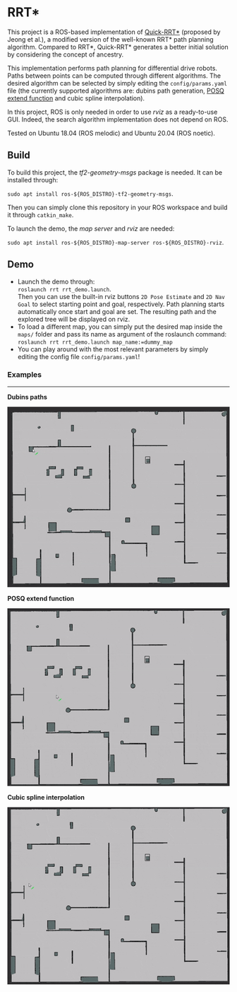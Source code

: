 # RRT*

This project is a ROS-based implementation of [Quick-RRT*](https://www.sciencedirect.com/science/article/abs/pii/S0957417419300326) (proposed by Jeong et al.), a modified version of the well-known RRT* path planning algorithm. Compared to RRT*, Quick-RRT* generates a better initial solution by considering the concept of ancestry.

This implementation performs path planning for differential drive robots. Paths between points can be computed through different algorithms. The desired algorithm can be selected by simply editing the `config/params.yaml` file (the currently supported algorithms are: dubins path generation, [POSQ extend function](http://www.spencer.eu/papers/palmieriICAPS14.pdf) and cubic spline interpolation).

In this project, ROS is only needed in order to use _rviz_ as a ready-to-use GUI. Indeed, the search algorithm implementation does not depend on ROS.

Tested on Ubuntu 18.04 (ROS melodic) and Ubuntu 20.04 (ROS noetic).

## Build

To build this project, the *tf2-geometry-msgs* package is needed. It can be installed through:

`sudo apt install ros-${ROS_DISTRO}-tf2-geometry-msgs`.

Then you can simply clone this repository in your ROS workspace and build it through `catkin_make`.

To launch the demo, the *map server* and *rviz* are needed:

`sudo apt install ros-${ROS_DISTRO}-map-server ros-${ROS_DISTRO}-rviz`.

## Demo

* Launch the demo through:<br>
  `roslaunch rrt rrt_demo.launch`.<br>
  Then you can use the built-in rviz buttons `2D Pose Estimate` and `2D Nav Goal` to select starting point and goal, respectively. Path planning starts automatically once start and goal are set. The resulting path and the explored tree will be displayed on rviz.
* To load a different map, you can simply put the desired map inside the `maps/` folder and pass its name as argument of the roslaunch command:<br>
  `roslaunch rrt rrt_demo.launch map_name:=dummy_map`
* You can play around with the most relevant parameters by simply editing the config file `config/params.yaml`!

### Examples

---

**Dubins paths**

![alt text](gifs/dubins.gif)

**POSQ extend function**

![alt text](gifs/posq.gif)

**Cubic spline interpolation**

![alt text](gifs/spline.gif)

